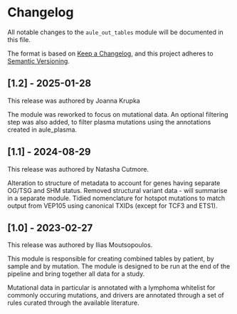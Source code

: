 # Changelog

All notable changes to the `aule_out_tables` module will be documented in this file.

The format is based on [Keep a Changelog](https://keepachangelog.com/en/1.0.0/),
and this project adheres to [Semantic Versioning](https://semver.org/spec/v2.0.0.html).

## [1.2] - 2025-01-28

This release was authored by Joanna Krupka

The module was reworked to focus on mutational data. An optional filtering step was also added, to filter plasma mutations using the annotations created in aule_plasma.

## [1.1] - 2024-08-29

This release was authored by Natasha Cutmore.

Alteration to structure of metadata to account for genes having separate OG/TSG and SHM status.
Removed structural variant data - will summarise in a separate module.
Tidied nomenclature for hotspot mutations to match output from VEP105 using canonical TXIDs (except for TCF3 and ETS1).

## [1.0] - 2023-02-27

This release was authored by Ilias Moutsopoulos.

This module is responsible for creating combined tables by patient, by sample and by mutation. The module is designed to be run at the end of the pipeline and bring together all data for a study.

Mutational data in particular is annotated with a lymphoma whitelist for commonly occuring mutations, and drivers are annotated through a set of rules curated through the available literature.
